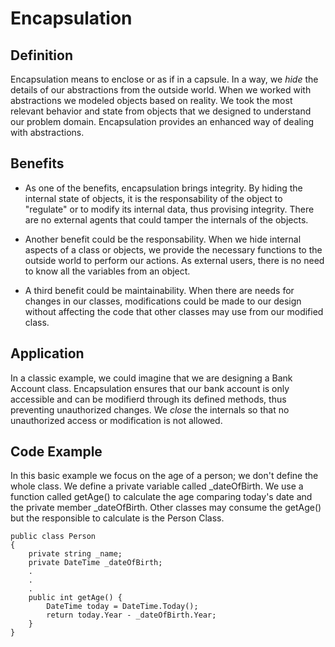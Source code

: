 # Encapsulation

## Definition

Encapsulation means to enclose or as if in a capsule. In a way, we *hide* the details of our abstractions from the outside world.
When we worked with abstractions we modeled objects based on reality. We took the most relevant behavior and state from objects that we designed to understand our problem domain. Encapsulation provides an enhanced way of dealing with abstractions.

## Benefits

* As one of the benefits, encapsulation brings integrity. By hiding the internal state of objects, it is the responsability of the object to "regulate" or to modify its internal data, thus provising integrity. There are no external agents that could tamper the internals of the objects.

* Another benefit could be the responsability. When we hide internal aspects of a class or objects, we provide the necessary functions to the outside world to perform our actions. As external users, there is no need to know all the variables from an object.

* A third benefit could be maintainability. When there are needs for changes in our classes, modifications could be made to our design without affecting the code that other classes may use from our modified class.

## Application

In a classic example, we could imagine that we are designing a Bank Account class. Encapsulation ensures that our bank account is only accessible and can be modifierd through its defined methods, thus preventing unauthorized changes. We *close* the internals so that no unauthorized access or modification is not allowed.

## Code Example

In this basic example we focus on the age of a person; we don't define the whole class.
We define a private variable called _dateOfBirth. We use a function called getAge() to calculate the age comparing today's date and the private member _dateOfBirth. Other classes may consume the getAge() but the responsible to calculate is the Person Class.

```
public class Person
{
    private string _name;
    private DateTime _dateOfBirth;
    .
    .
    .
    public int getAge() {
        DateTime today = DateTime.Today();
        return today.Year - _dateOfBirth.Year;
    }
}
```
